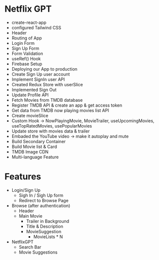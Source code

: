 # Netflix GPT
- create-react-app
- configured Tailwind CSS
- Header
- Routing of App
- Login Form
- Sign Up Form
- Form Validation
- useRef() Hook
- Firebase Setup
- Deploying our App to production
- Create Sign Up user account
- Implement SignIn user API
- Created Redux Store with userSlice
- Implemented Sign Out
- Update Profile API
- Fetch Movies from TMDB database
- Register TMDB API & create an app  & get access token
- Get data from TMDB now playing movies list API 
- Create movieSlice
- Custom Hook -> NowPlayingMovie, MovieTrailer, useUpcomingMovies, useTopRatedMovies, usePopularMovies
- Update store with movies data & trailer
- Embaded the YouTube video -> make it autoplay and mute
- Build Secondary Container
- Build Movie list & Card
- TMDB Image CDN
- Multi-language Feature


# Features
- Login/Sign Up
    - Sigh In / Sigh Up form
    - Redirect to Browse Page
- Browse (after authentication)
    - Header
    - Main Movie
        - Trailer in Background
        - Title & Description 
        - MovieSuggestion
            - MovieLists * N
- NetflixGPT
    - Search Bar
    - Movie Suggestions